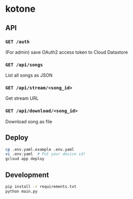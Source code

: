 # kotone

## API

### `GET /auth` 
(For admin) save OAuth2 access token to Cloud Datastore

### `GET /api/songs`
List all songs as JSON

### `GET /api/stream/<song_id>`
Get stream URL

### `GET /api/download/<song_id>`
Download song as file

## Deploy

```sh
cp .env.yaml.example .env.yaml
vi .env.yaml  # Put your device id!
gcloud app deploy 
```

## Development

```sh
pip install -r requirements.txt
python main.py
```
